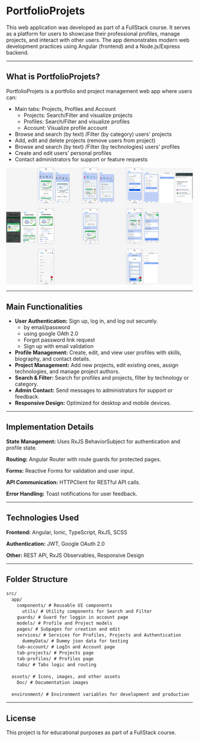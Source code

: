# PortfolioProjets

This web application was developed as part of a FullStack course. It serves as a platform for users to showcase their professional profiles, manage projects, and interact with other users. The app demonstrates modern web development practices using Angular (frontend) and a Node.js/Express backend.

---

## What is PortfolioProjets?

PortfolioProjets is a portfolio and project management web app where users can:

- Main tabs: Projects, Profiles and Account
  - Projects: Search/Filter and visualize projects
  - Profiles: Search/Filter and visualize profiles
  - Account: Visualize profile account
- Browse and search (by text) /Filter (by category) users' projects
- Add, edit and delete projects (remove users from project)
- Browse and search (by text) /Filter (by technologies) users' profiles
- Create and edit users' personal profiles
- Contact administrators for support or feature requests

<img src=".\src\assets\Doc\diagram.PNG" alt="App Screenshot"/>

---

## Main Functionalities

- **User Authentication:** Sign up, log in, and log out securely.
  - by email/password
  - using google OAth 2.0
  - Forgot password link request
  - Sign up with email validation
- **Profile Management:** Create, edit, and view user profiles with skills, biography, and contact details.
- **Project Management:** Add new projects, edit existing ones, assign technologies, and manage project authors.
- **Search & Filter:** Search for profiles and projects, filter by technology or category.
- **Admin Contact:** Send messages to administrators for support or feedback.
- **Responsive Design:** Optimized for desktop and mobile devices.

---

## Implementation Details

**State Management:** Uses RxJS BehaviorSubject for authentication and profile state.

**Routing:** Angular Router with route guards for protected pages.

**Forms:** Reactive Forms for validation and user input.

**API Communication:** HTTPClient for RESTful API calls.

**Error Handling:** Toast notifications for user feedback.

---

## Technologies Used

**Frontend:** Angular, Ionic, TypeScript, RxJS, SCSS

**Authentication:** JWT, Google OAuth 2.0

**Other:** REST API, RxJS Observables, Responsive Design

---

## Folder Structure

```text
src/
  app/
    components/ # Reusable UI components
      utils/ # Utility components for Search and Filter
    guards/ # Guard for loggin in account page
    models/ # Profile and Project models
    pages/ # Subpages for creation and edit
    services/ # Services for Profiles, Projects and Authentication
      dummyData/ # Dummy json data for testing
    tab-account/ # LogIn and Account page
    tab-projects/ # Projects page
    tab-profiles/ # Profiles page
    tabs/ # Tabs logic and routing

  assets/ # Icons, images, and other assets
    Doc/ # Documentation images

  environment/ # Environment variables for development and production
```

---

## License

This project is for educational purposes as part of a FullStack course.
